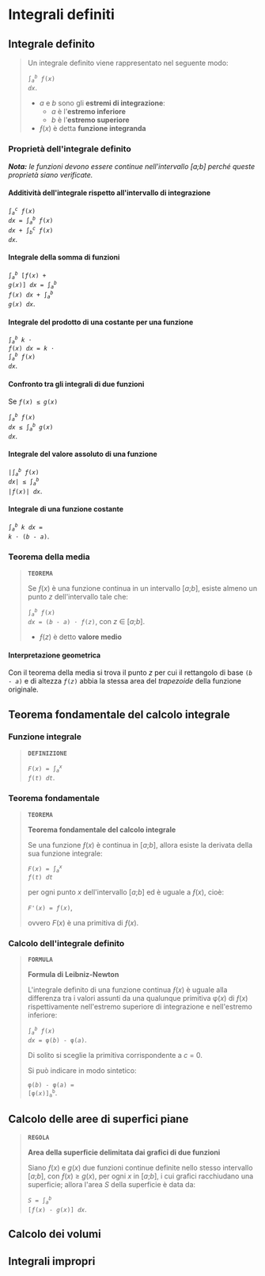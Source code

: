 # Integrali definiti

## Integrale definito

> Un integrale definito viene rappresentato nel seguente modo:
> 
> <code>&int;<sub><i>a</i></sub><sup><i>b</i></sup> <i>&fnof;</i>(<i>x</i>) <i>dx</i></code>.
> - *a* e *b* sono gli **estremi di integrazione**:
>   - *a* è l'**estremo inferiore**
>   - *b* è l'**estremo superiore**
> - *&fnof;*(*x*) è detta **funzione integranda**

### Proprietà dell'integrale definito

***Nota:** le funzioni devono essere continue nell'intervallo [a;b] perché queste proprietà siano verificate.*

#### Additività dell'integrale rispetto all'intervallo di integrazione

<code>&int;<sub><i>a</i></sub><sup><i>c</i></sup> <i>&fnof;</i>(<i>x</i>) <i>dx</i> = &int;<sub><i>a</i></sub><sup><i>b</i></sup> <i>&fnof;</i>(<i>x</i>) <i>dx</i> + &int;<sub><i>b</i></sub><sup><i>c</i></sup> <i>&fnof;</i>(<i>x</i>) <i>dx</i></code>.

#### Integrale della somma di funzioni

<code>&int;<sub><i>a</i></sub><sup><i>b</i></sup> [<i>&fnof;</i>(<i>x</i>) + <i>g</i>(<i>x</i>)] <i>dx</i> = &int;<sub><i>a</i></sub><sup><i>b</i></sup> <i>&fnof;</i>(<i>x</i>) <i>dx</i> + &int;<sub><i>a</i></sub><sup><i>b</i></sup> <i>g</i>(<i>x</i>) <i>dx</i></code>.

#### Integrale del prodotto di una costante per una funzione

<code>&int;<sub><i>a</i></sub><sup><i>b</i></sup> <i>k</i> &sdot; <i>&fnof;</i>(<i>x</i>) <i>dx</i> = <i>k</i> &sdot; &int;<sub><i>a</i></sub><sup><i>b</i></sup> <i>&fnof;</i>(<i>x</i>) <i>dx</i></code>.

#### Confronto tra gli integrali di due funzioni

Se <code><i>&fnof;</i>(<i>x</i>) &le; <i>g</i>(<i>x</i>)</code>

<code>&int;<sub><i>a</i></sub><sup><i>b</i></sup> <i>&fnof;</i>(<i>x</i>) <i>dx</i> &le; &int;<sub><i>a</i></sub><sup><i>b</i></sup> <i>g</i>(<i>x</i>) <i>dx</i></code>.

#### Integrale del valore assoluto di una funzione

<code>|&int;<sub><i>a</i></sub><sup><i>b</i></sup> <i>&fnof;</i>(<i>x</i>) <i>dx</i>| &le; &int;<sub><i>a</i></sub><sup><i>b</i></sup> |<i>&fnof;</i>(<i>x</i>)| <i>dx</i></code>.

#### Integrale di una funzione costante

<code>&int;<sub><i>a</i></sub><sup><i>b</i></sup> <i>k</i> <i>dx</i> = <i>k</i> &sdot; (<i>b</i> - <i>a</i>)</code>.

### Teorema della media

> **`TEOREMA`**
> 
> Se *&fnof;*(*x*) è una funzione continua in un intervallo [*a*;*b*], esiste almeno un punto *z* dell'intervallo tale che:
> 
> <code>&int;<sub><i>a</i></sub><sup><i>b</i></sup> <i>&fnof;</i>(<i>x</i>) <i>dx</i> = (<i>b</i> - <i>a</i>) &sdot; <i>&fnof;</i>(<i>z</i>)</code>, con *z* &isin; [*a*;*b*].
> - *&fnof;*(*z*) è detto **valore medio**

#### Interpretazione geometrica

Con il teorema della media si trova il punto *z* per cui il rettangolo di base <code>(<i>b</i> - <i>a</i>)</code> e di altezza <code><i>&fnof;</i>(<i>z</i>)</code> abbia la stessa area del *trapezoide* della funzione originale.

## Teorema fondamentale del calcolo integrale

### Funzione integrale

> **`DEFINIZIONE`**
> 
> <code><i>F</i>(<i>x</i>) = &int;<sub><i>a</i></sub><sup><i>x</i></sup> <i>&fnof;</i>(<i>t</i>) <i>dt</i></code>.

### Teorema fondamentale

> **`TEOREMA`**
> 
> **Teorema fondamentale del calcolo integrale**
> 
> Se una funzione *&fnof;*(*x*) è continua in [*a*;*b*], allora esiste la derivata della sua funzione integrale:
> 
> <code><i>F</i>(<i>x</i>) = &int;<sub><i>a</i></sub><sup><i>x</i></sup> <i>&fnof;</i>(<i>t</i>) <i>dt</i></code>
> 
> per ogni punto *x* dell'intervallo [*a*;*b*] ed è uguale a *&fnof;*(*x*), cioè:
> 
> <code><i>F'</i>(<i>x</i>) = <i>&fnof;</i>(<i>x</i>)</code>,
> 
> ovvero *F*(*x*) è una primitiva di *&fnof;*(*x*).

### Calcolo dell'integrale definito

> **`FORMULA`**
> 
> **Formula di Leibniz-Newton**
> 
> L'integrale definito di una funzione continua *&fnof;*(*x*) è uguale alla differenza tra i valori assunti da una qualunque primitiva &phi;(*x*) di *&fnof;*(*x*) rispettivamente nell'estremo superiore di integrazione e nell'estremo inferiore:
> 
> <code>&int;<sub><i>a</i></sub><sup><i>b</i></sup> <i>&fnof;</i>(<i>x</i>) <i>dx</i> = &phi;(<i>b</i>) - &phi;(<i>a</i>)</code>.
> 
> Di solito si sceglie la primitiva corrispondente a *c* = 0.
> 
> Si può indicare in modo sintetico:
> 
> <code>&phi;(<i>b</i>) - &phi;(<i>a</i>) = [&phi;(<i>x</i>)]<sub>a</sub><sup>b</sup></code>.

## Calcolo delle aree di superfici piane

> **`REGOLA`**
> 
> **Area della superficie delimitata dai grafici di due funzioni**
> 
> Siano *&fnof;*(*x*) e *g*(*x*) due funzioni continue definite nello stesso intervallo [*a*;*b*], con *&fnof;*(*x*) &ge; *g*(*x*), per ogni *x* in [*a*;*b*], i cui grafici racchiudano una superficie; allora l'area *S* della superficie è data da:
> 
> <code><i>S</i> = &int;<sub><i>a</i></sub><sup><i>b</i></sup> [<i>&fnof;</i>(<i>x</i>) - <i>g</i>(<i>x</i>)] <i>dx</i></code>.

## Calcolo dei volumi

## Integrali impropri
